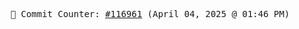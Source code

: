 <p align="center">
    <samp>
        📮 Commit Counter: <a href="https://github.com/Javascript-void0/Javascript-void0/commits/main">#116961</a> (April 04, 2025 @ 01:46 PM)
    </samp>
</p>